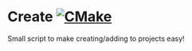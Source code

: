 # Create         [![CMake](https://img.shields.io/github/actions/workflow/status/kiddersmxj/create/cmake.yml?style=for-the-badge)](https://github.com/kiddersmxj/create/actions/workflows/cmake.yml)

Small script to make creating/adding to projects easy!
